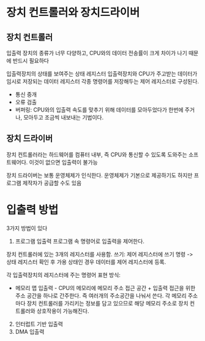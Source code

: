 # 장치 컨트롤러와 장치드라이버

## 장치 컨트롤러

입출력 장치의 종류가 너무 다양하고, CPU와의 데이터 전송률이 크게 차이가 나기 때문에 반드시 필요하다

입출력장치의 상태를 보여주는 상태 레지스터
입출력장치와 CPU가 주고받는 데이터가 임시로 저장되는 데이터 레지스터
각종 명령어를 저장해두는 제어 레지스터로 구성된다.

- 통신 중개
- 오류 검출
- 버퍼링: CPU와의 입출력 속도를 맞추기 위해 데이터를 모아두었다가 한번에 주거나, 모아두고 조금씩 내보내는 기법이다.

## 장치 드라이버

장치 컨트롤러라는 하드웨어를 컴퓨터 내부, 즉 CPU와 통신할 수 있도록 도와주는 소프트웨어다.
이것이 없으면 입출력이 불가능

장치 드라이버는 보통 운영체제가 인식한다. 운영체제가 기본으로 제공하기도 하지만 프로그램 제작자가 공급할 수도 있음

# 입출력 방법

3가지 방법이 있다

1. 프로그램 입출력
   프로그램 속 명령어로 입출력을 제어한다.

장치 컨트롤러에 있는 3개의 레지스터를 사용함.
쓰기: 제어 레지스터에 쓰기 명령 -> 상태 레지스터 확인 후 가용 상태인 경우 데이터를 제어 레지스터에 등록.

각 입출력장치의 레지스터에 주는 명령어 표현 방식:

- 메모리 맵 입출력 - CPU의 메모리에 메모리 주소 접근 공간 + 입출력 접근을 위한 주소 공간을 하나로 간주한다.
  즉 여러개의 주소공간을 나눠서 쓴다.
  각 메모리 주소마다 장치 컨트롤러를 가리키는 정보를 담고 있으므로 해당 메모리 주소로 장치 컨트롤러와 상호작용이 가능해진다.

2. 인터럽트 기반 입출력
3. DMA 입출력
